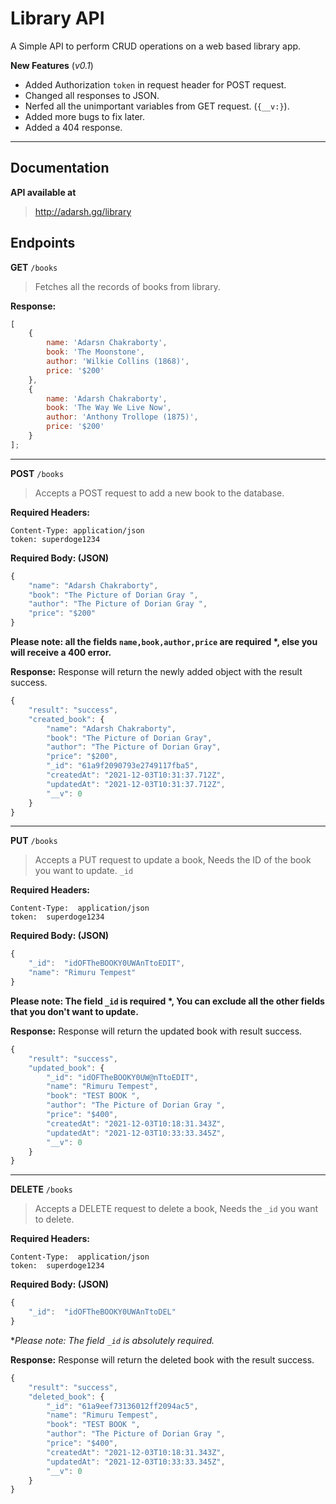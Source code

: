 # Library API

A Simple API to perform CRUD operations on a web based library app.

**New Features** (_v0.1_)

- Added Authorization `token` in request header for POST request.
- Changed all responses to JSON.
- Nerfed all the unimportant variables from GET request. (`{__v:}`).
- Added more bugs to fix later.
- Added a 404 response.

---

## Documentation

**API available at**

> http://adarsh.gq/library

## Endpoints

**GET** `/books`

> Fetches all the records of books from library.

**Response:**

```javascript
[
	{
		name: 'Adarsn Chakraborty',
		book: 'The Moonstone',
		author: 'Wilkie Collins (1868)',
		price: '$200'
	},
	{
		name: 'Adarsh Chakraborty',
		book: 'The Way We Live Now',
		author: 'Anthony Trollope (1875)',
		price: '$200'
	}
];
```

---

**POST** `/books`

> Accepts a POST request to add a new book to the database.

**Required Headers:**

```
Content-Type: application/json
token: superdoge1234
```

**Required Body: (JSON)**

```javascript
{
    "name": "Adarsh Chakraborty",
    "book": "The Picture of Dorian Gray ",
    "author": "The Picture of Dorian Gray ",
    "price": "$200"
}
```

**Please note: all the fields `name,book,author,price` are required \*, else you will receive a 400 error.**

**Response:** Response will return the newly added object with the result success.

```javascript
{
    "result": "success",
    "created_book": {
        "name": "Adarsh Chakraborty",
        "book": "The Picture of Dorian Gray",
        "author": "The Picture of Dorian Gray",
        "price": "$200",
        "_id": "61a9f2090793e2749117fba5",
        "createdAt": "2021-12-03T10:31:37.712Z",
        "updatedAt": "2021-12-03T10:31:37.712Z",
        "__v": 0
    }
}
```

---

**PUT** `/books`

> Accepts a PUT request to update a book, Needs the ID of the book you want to update. `_id`

**Required Headers:**

```
Content-Type:  application/json
token:  superdoge1234
```

**Required Body: (JSON)**

```javascript
{
	"_id":  "idOFTheBOOKY0UWAnTtoEDIT",
	"name": "Rimuru Tempest"
}
```

**Please note: The field `_id` is required \*, You can exclude all the other fields that you don't want to update.**

**Response:** Response will return the updated book with result success.

```javascript
{
    "result": "success",
    "updated_book": {
        "_id": "idOFTheBOOKY0UW@nTtoEDIT",
        "name": "Rimuru Tempest",
        "book": "TEST BOOK ",
        "author": "The Picture of Dorian Gray ",
        "price": "$400",
        "createdAt": "2021-12-03T10:18:31.343Z",
        "updatedAt": "2021-12-03T10:33:33.345Z",
        "__v": 0
    }
}
```

---

**DELETE** `/books`

> Accepts a DELETE request to delete a book, Needs the `_id` you want to delete.

**Required Headers:**

```
Content-Type:  application/json
token:  superdoge1234
```

**Required Body: (JSON)**

```javascript
{
	"_id":  "idOFTheBOOKY0UWAnTtoDEL"
}
```

\*_Please note: The field `_id` is absolutely required._

**Response:** Response will return the deleted book with the result success.

```javascript
{
    "result": "success",
    "deleted_book": {
        "_id": "61a9eef73136012ff2094ac5",
        "name": "Rimuru Tempest",
        "book": "TEST BOOK ",
        "author": "The Picture of Dorian Gray ",
        "price": "$400",
        "createdAt": "2021-12-03T10:18:31.343Z",
        "updatedAt": "2021-12-03T10:33:33.345Z",
        "__v": 0
    }
}
```
